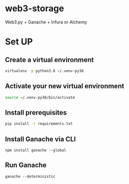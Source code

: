 # web3-storage
Web3.py + Ganache + Infura or Alchemy


# Set UP

## Create a virtual environment

```sh
virtualenv -p python3.8 ~/.venv-py38
```

## Activate your new virtual environment

```sh
source ~/.venv-py38/bin/activate
```


## Install prerequisites
```sh
pip install -r requirements.txt
```

## Install Ganache via CLI
```
npm install ganache --global
```

## Run Ganache
```
ganache --deterministic
```